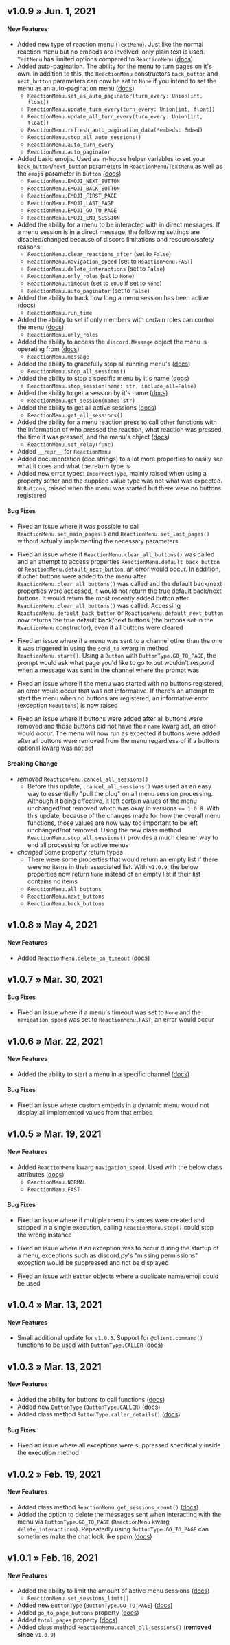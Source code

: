 ## v1.0.9 » Jun. 1, 2021
#### New Features
* Added new type of reaction menu (`TextMenu`). Just like the normal reaction menu but no embeds are involved, only plain text is used. `TextMenu` has limited options compared to `ReactionMenu` ([docs](https://github.com/Defxult/reactionmenu#textmenu))
* Added auto-pagination. The ability for the menu to turn pages on it's own. In addition to this, the `ReactionMenu` constructors `back_button` and `next_button` parameters can now be set to `None` if you intend to set the menu as an auto-pagination menu ([docs](https://github.com/Defxult/reactionmenu#auto-pagination))
  * `ReactionMenu.set_as_auto_paginator(turn_every: Union[int, float])`
  * `ReactionMenu.update_turn_every(turn_every: Union[int, float])`
  * `ReactionMenu.update_all_turn_every(turn_every: Union[int, float])`
  * `ReactionMenu.refresh_auto_pagination_data(*embeds: Embed)`
  * `ReactionMenu.stop_all_auto_sessions()`
  * `ReactionMenu.auto_turn_every`
  * `ReactionMenu.auto_paginator`
* Added basic emojis. Used as in-house helper variables to set your `back_button`/`next_button` parameters in `ReactionMenu`/`TextMenu` as well as the `emoji` parameter in `Button` ([docs](https://github.com/Defxult/reactionmenu#supported-emojis))
  * `ReactionMenu.EMOJI_NEXT_BUTTON`
  * `ReactionMenu.EMOJI_BACK_BUTTON`
  * `ReactionMenu.EMOJI_FIRST_PAGE`
  * `ReactionMenu.EMOJI_LAST_PAGE`
  * `ReactionMenu.EMOJI_GO_TO_PAGE`
  * `ReactionMenu.EMOJI_END_SESSION`
* Added the ability for a menu to be interacted with in direct messages. If a menu session is in a direct message, the following settings are disabled/changed because of discord limitations and resource/safety reasons:
  * `ReactionMenu.clear_reactions_after` (set to `False`)
  * `ReactionMenu.navigation_speed` (set to `ReactionMenu.FAST`)
  * `ReactionMenu.delete_interactions` (set to `False`)
  * `ReactionMenu.only_roles` (set to `None`)
  * `ReactionMenu.timeout` (set to `60.0` if set to `None`)
  * `ReactionMenu.auto_paginator` (set to `False`)
* Added the ability to track how long a menu session has been active ([docs](https://github.com/Defxult/reactionmenu#all-attributes-for-reactionmenu))
  * `ReactionMenu.run_time`
* Added the ability to set if only members with certain roles can control the menu ([docs](https://github.com/Defxult/reactionmenu#options-of-the-reactionmenu-constructor-kwargs))
  * `ReactionMenu.only_roles`
* Added the ability to access the `discord.Message` object the menu is operating from ([docs](https://github.com/Defxult/reactionmenu#all-attributes-for-reactionmenu))
  * `ReactionMenu.message`
* Added the ability to gracefully stop all running menu's ([docs](https://github.com/Defxult/reactionmenu#setting-limits))
  * `ReactionMenu.stop_all_sessions()`
* Added the ability to stop a specific menu by it's name ([docs](https://github.com/Defxult/reactionmenu#all-methods-for-reactionmenu))
  * `ReactionMenu.stop_session(name: str, include_all=False)`
* Added the ability to get a session by it's name ([docs](https://github.com/Defxult/reactionmenu#all-methods-for-reactionmenu))
  * `ReactionMenu.get_session(name: str)`
* Added the ability to get all active sessions ([docs](https://github.com/Defxult/reactionmenu#all-methods-for-reactionmenu))
  * `ReactionMenu.get_all_sessions()`
* Added the ability for a menu reaction press to call other functions with the information of who pressed the reaction, what reaction was pressed, the time it was pressed, and the menu's object ([docs](https://github.com/Defxult/reactionmenu#relays))
  * `ReactionMenu.set_relay(func)`
* Added `__repr__` for `ReactionMenu`
* Added documentation (doc strings) to a lot more properties to easily see what it does and what the return type is
* Added new error types: `IncorrectType`, mainly raised when using a property setter and the supplied value type was not what was expected. `NoButtons`, raised when the menu was started but there were no buttons registered

#### Bug Fixes
* Fixed an issue where it was possible to call `ReactionMenu.set_main_pages()` and `ReactionMenu.set_last_pages()` without actually implementing the necessary parameters

* Fixed an issue where if `ReactionMenu.clear_all_buttons()` was called and an attempt to access properties `ReactionMenu.default_back_button` or `ReactionMenu.default_next_button`, an error would occur. In addition, if other buttons were added to the menu after `ReactionMenu.clear_all_buttons()` was called and the default back/next properties were accessed, it would not return the true default back/next buttons. It would return the most recently added button after `ReactionMenu.clear_all_buttons()` was called. Accessing `ReactionMenu.default_back_button` or `ReactionMenu.default_next_button` now returns the true default back/next buttons (the buttons set in the `ReactionMenu` constructor), even if all buttons were cleared

* Fixed an issue where if a menu was sent to a channel other than the one it was triggered in using the `send_to` kwarg in method `ReactionMenu.start()`. Using a `Button` with `ButtonType.GO_TO_PAGE`, the prompt would ask what page you'd like to go to but wouldn't respond when a message was sent in the channel where the prompt was

* Fixed an issue where if the menu was started with no buttons registered, an error would occur that was not informative. If there's an attempt to start the menu when no buttons are registered, an informative error (exception `NoButtons`) is now raised 

* Fixed an issue where if buttons were added after all buttons were removed and those buttons did not have their `name` kwarg set, an error would occur. The menu will now run as expected if buttons were added after all buttons were removed from the menu regardless of if a buttons optional kwarg was not set

#### Breaking Change
  * *removed* `ReactionMenu.cancel_all_sessions()`
    * Before this update, `.cancel_all_sessions()` was used as an easy way to essentially "pull the plug" on all menu session processing. Although it being effective, it left certain values of the menu unchanged/not removed which was okay in versions `<= 1.0.8`. With this update, because of the changes made for how the overall menu functions, those values are now way too important to be left unchanged/not removed. Using the new class method `ReactionMenu.stop_all_sessions()` provides a much cleaner way to end all processing for active menus
  * *changed* Some property return types
    * There were some properties that would return an empty list if there were no items in their associated list. With `v1.0.9`, the below properties now return `None` instead of an empty list if their list contains no items
    * `ReactionMenu.all_buttons`
    * `ReactionMenu.next_buttons`
    * `ReactionMenu.back_buttons`

## v1.0.8 » May 4, 2021
#### New Features
* Added `ReactionMenu.delete_on_timeout` ([docs](https://github.com/Defxult/reactionmenu#options-of-the-reactionmenu-constructor-kwargs))

## v1.0.7 » Mar. 30, 2021
#### Bug Fixes
* Fixed an issue where if a menu's timeout was set to `None` and the `navigation_speed` was set to `ReactionMenu.FAST`, an error would occur

## v1.0.6 » Mar. 22, 2021
#### New Features
* Added the ability to start a menu in a specific channel ([docs](https://github.com/Defxult/reactionmenu#startingstopping-the-reactionmenu))

#### Bug Fixes
* Fixed an issue where custom embeds in a dynamic menu would not display all implemented values from that embed 

## v1.0.5 » Mar. 19, 2021
#### New Features
* Added `ReactionMenu` kwarg `navigation_speed`. Used with the below class attributes ([docs](https://github.com/Defxult/reactionmenu#options-of-the-reactionmenu-constructor-kwargs))
  * `ReactionMenu.NORMAL`
  * `ReactionMenu.FAST`
#### Bug Fixes
* Fixed an issue where if multiple menu instances were created and stopped in a single execution, calling `ReactionMenu.stop()` could stop the wrong instance

* Fixed an issue where if an exception was to occur during the startup of a menu, exceptions such as discord.py's "missing permissions" exception would be suppressed and not be displayed 

* Fixed an issue with `Button` objects where a duplicate name/emoji could be used

## v1.0.4 » Mar. 13, 2021
#### New Features
* Small additional update for `v1.0.3`. Support for `@client.command()` functions to be used with `ButtonType.CALLER` ([docs](https://github.com/Defxult/reactionmenu#buttons-with-buttontypecaller))

## v1.0.3 » Mar. 13, 2021
#### New Features
* Added the ability for buttons to call functions ([docs](https://github.com/Defxult/reactionmenu#buttons-with-buttontypecaller))
* Added new `ButtonType` (`ButtonType.CALLER`) ([docs](https://github.com/Defxult/reactionmenu#all-buttontypes))
* Added class method `ButtonType.caller_details()` ([docs](https://github.com/Defxult/reactionmenu#buttons-with-buttontypecaller))

#### Bug Fixes
* Fixed an issue where all exceptions were suppressed specifically inside the execution method

## v1.0.2 » Feb. 19, 2021
#### New Features
* Added class method `ReactionMenu.get_sessions_count()` ([docs](https://github.com/Defxult/reactionmenu#all-methods-for-reactionmenu))
* Added the option to delete the messages sent when interacting with the menu via `ButtonType.GO_TO_PAGE` (`ReactionMenu` kwarg `delete_interactions`). Repeatedly using `ButtonType.GO_TO_PAGE` can sometimes make the chat look like spam ([docs](https://github.com/Defxult/reactionmenu#options-of-the-reactionmenu-constructor-kwargs))

## v1.0.1 » Feb. 16, 2021
#### New Features
* Added the ability to limit the amount of active menu sessions ([docs](https://github.com/Defxult/reactionmenu#setting-limits))
   * `ReactionMenu.set_sessions_limit()`
* Added new `ButtonType` (`ButtonType.GO_TO_PAGE`) ([docs](https://github.com/Defxult/reactionmenu#all-buttontypes))
* Added `go_to_page_buttons` property ([docs](https://github.com/Defxult/reactionmenu#all-attributes-for-reactionmenu))
* Added `total_pages` property ([docs](https://github.com/Defxult/reactionmenu#all-attributes-for-reactionmenu))
* Added class method `ReactionMenu.cancel_all_sessions()` (**removed since** `v1.0.9`)
